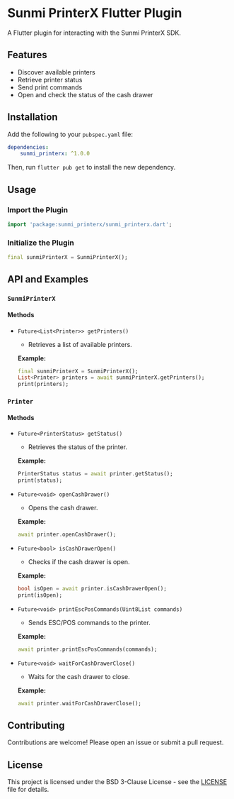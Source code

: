 # Sunmi PrinterX Flutter Plugin

A Flutter plugin for interacting with the Sunmi PrinterX SDK.

## Features

-   Discover available printers
-   Retrieve printer status
-   Send print commands
-   Open and check the status of the cash drawer

## Installation

Add the following to your `pubspec.yaml` file:

```yaml
dependencies:
    sunmi_printerx: ^1.0.0
```

Then, run `flutter pub get` to install the new dependency.

## Usage

### Import the Plugin

```dart
import 'package:sunmi_printerx/sunmi_printerx.dart';
```

### Initialize the Plugin

```dart
final sunmiPrinterX = SunmiPrinterX();
```

## API and Examples

### `SunmiPrinterX`

#### Methods

-   `Future<List<Printer>> getPrinters()`

    -   Retrieves a list of available printers.

    **Example:**

    ```dart
    final sunmiPrinterX = SunmiPrinterX();
    List<Printer> printers = await sunmiPrinterX.getPrinters();
    print(printers);
    ```

### `Printer`

#### Methods

-   `Future<PrinterStatus> getStatus()`

    -   Retrieves the status of the printer.

    **Example:**

    ```dart
    PrinterStatus status = await printer.getStatus();
    print(status);
    ```

-   `Future<void> openCashDrawer()`

    -   Opens the cash drawer.

    **Example:**

    ```dart
    await printer.openCashDrawer();
    ```

-   `Future<bool> isCashDrawerOpen()`

    -   Checks if the cash drawer is open.

    **Example:**

    ```dart
    bool isOpen = await printer.isCashDrawerOpen();
    print(isOpen);
    ```

-   `Future<void> printEscPosCommands(Uint8List commands)`

    -   Sends ESC/POS commands to the printer.

    **Example:**

    ```dart
    await printer.printEscPosCommands(commands);
    ```

-   `Future<void> waitForCashDrawerClose()`

    -   Waits for the cash drawer to close.

    **Example:**

    ```dart
    await printer.waitForCashDrawerClose();
    ```

## Contributing

Contributions are welcome! Please open an issue or submit a pull request.

## License

This project is licensed under the BSD 3-Clause License - see the [LICENSE](LICENSE) file for details.
